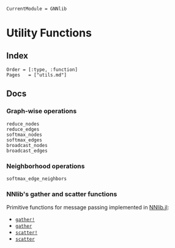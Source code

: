 ```@meta
CurrentModule = GNNlib
```

# Utility Functions

## Index

```@index
Order = [:type, :function]
Pages   = ["utils.md"]
```

## Docs


### Graph-wise operations 

```@docs
reduce_nodes
reduce_edges
softmax_nodes
softmax_edges
broadcast_nodes
broadcast_edges
```

### Neighborhood operations

```@docs
softmax_edge_neighbors
```

### NNlib's gather and scatter functions

Primitive functions for message passing implemented in [NNlib.jl](https://fluxml.ai/NNlib.jl/stable/reference/#Gather-and-Scatter):

- [`gather!`](https://fluxml.ai/NNlib.jl/stable/reference/#NNlib.gather!)
- [`gather`](https://fluxml.ai/NNlib.jl/stable/reference/#NNlib.gather)
- [`scatter!`](https://fluxml.ai/NNlib.jl/stable/reference/#NNlib.scatter!)
- [`scatter`](https://fluxml.ai/NNlib.jl/stable/reference/#NNlib.scatter)
